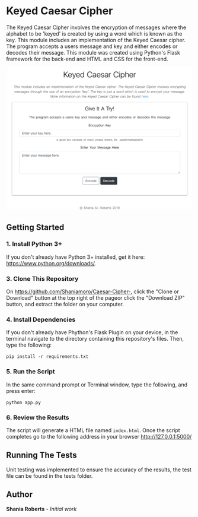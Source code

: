# Keyed Caesar Cipher

The Keyed Caesar Cipher involves the encryption of messages where the alphabet to be 'keyed' is created by  using a word which is known as the key. This module includes an implementation of the Keyed Caesar cipher. The program accepts a users message and key and either encodes or decodes their message. This module was created using Python's Flask framework for the back-end and HTML and CSS for the front-end.  

<p align="center"><img src="https://github.com/Shaniamoro/Caesar-Cipher-/blob/master/demo.png" alt="screenshot" width="500"></p>

## Getting Started 
### 1. Install Python 3+
If you don't already have Python 3+ installed, get it here: <https://www.python.org/downloads/>.

### 3. Clone This Repository
On <https://github.com/Shaniamoro/Caesar-Cipher->, click the "Clone or Download" button at the top right of the pageor click the "Download ZIP" button, and extract the folder on your computer.

### 4. Install Dependencies
If you don't already have Phython's Flask Plugin on your device, in the terminal navigate to the directory containing this repository's files. Then, type the following: 

```
pip install -r requirements.txt
```

### 5. Run the Script
In the same command prompt or Terminal window, type the following, and press enter:
```
python app.py
```

### 6. Review the Results

The script will generate a HTML file named `index.html`. Once the script completes go to the following address in your browser <http://127.0.0.1:5000/>

## Running The Tests
Unit testing was implemented to ensure the accuracy of the results, the test file can be found in the tests folder.




## Author

**Shania Roberts** - *Initial work* 




  
